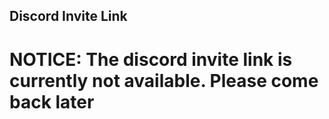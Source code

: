 ## Discord Invite Link

# NOTICE: The discord invite link is currently not available. Please come back later
